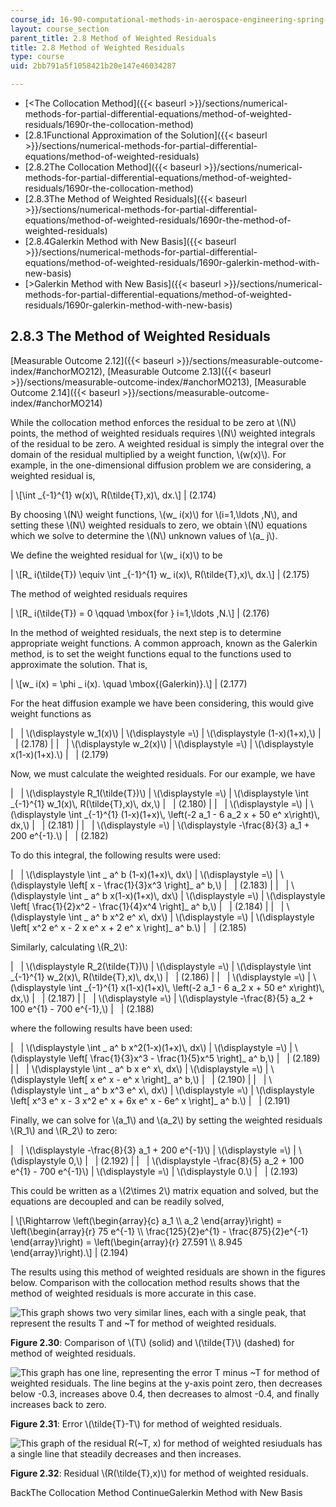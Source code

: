```yaml
---
course_id: 16-90-computational-methods-in-aerospace-engineering-spring-2014
layout: course_section
parent_title: 2.8 Method of Weighted Residuals
title: 2.8 Method of Weighted Residuals
type: course
uid: 2bb791a5f1058421b20e147e46034287

---
```


*   [<The Collocation Method]({{< baseurl >}}/sections/numerical-methods-for-partial-differential-equations/method-of-weighted-residuals/1690r-the-collocation-method)
*   [2.8.1Functional Approximation of the Solution]({{< baseurl >}}/sections/numerical-methods-for-partial-differential-equations/method-of-weighted-residuals)
*   [2.8.2The Collocation Method]({{< baseurl >}}/sections/numerical-methods-for-partial-differential-equations/method-of-weighted-residuals/1690r-the-collocation-method)
*   [2.8.3The Method of Weighted Residuals]({{< baseurl >}}/sections/numerical-methods-for-partial-differential-equations/method-of-weighted-residuals/1690r-the-method-of-weighted-residuals)
*   [2.8.4Galerkin Method with New Basis]({{< baseurl >}}/sections/numerical-methods-for-partial-differential-equations/method-of-weighted-residuals/1690r-galerkin-method-with-new-basis)
*   [\>Galerkin Method with New Basis]({{< baseurl >}}/sections/numerical-methods-for-partial-differential-equations/method-of-weighted-residuals/1690r-galerkin-method-with-new-basis)

2.8.3 The Method of Weighted Residuals
--------------------------------------

[Measurable Outcome 2.12]({{< baseurl >}}/sections/measurable-outcome-index/#anchorMO212), [Measurable Outcome 2.13]({{< baseurl >}}/sections/measurable-outcome-index/#anchorMO213), [Measurable Outcome 2.14]({{< baseurl >}}/sections/measurable-outcome-index/#anchorMO214)

While the collocation method enforces the residual to be zero at \\(N\\) points, the method of weighted residuals requires \\(N\\) weighted integrals of the residual to be zero. A weighted residual is simply the integral over the domain of the residual multiplied by a weight function, \\(w(x)\\). For example, in the one-dimensional diffusion problem we are considering, a weighted residual is,

| \\\[\\int \_{-1}^{1} w(x)\\, R(\\tilde{T},x)\\, dx.\\\] | (2.174) 

By choosing \\(N\\) weight functions, \\(w\_ i(x)\\) for \\(i=1,\\ldots ,N\\), and setting these \\(N\\) weighted residuals to zero, we obtain \\(N\\) equations which we solve to determine the \\(N\\) unknown values of \\(a\_ j\\).

We define the weighted residual for \\(w\_ i(x)\\) to be

| \\\[R\_ i(\\tilde{T}) \\equiv \\int \_{-1}^{1} w\_ i(x)\\, R(\\tilde{T},x)\\, dx.\\\] | (2.175) 

The method of weighted residuals requires

| \\\[R\_ i(\\tilde{T}) = 0 \\qquad \\mbox{for } i=1,\\ldots ,N.\\\] | (2.176) 

In the method of weighted residuals, the next step is to determine appropriate weight functions. A common approach, known as the Galerkin method, is to set the weight functions equal to the functions used to approximate the solution. That is,

| \\\[w\_ i(x) = \\phi \_ i(x). \\quad \\mbox{(Galerkin)}.\\\] | (2.177) 

For the heat diffusion example we have been considering, this would give weight functions as

| &nbsp; | \\(\\displaystyle w\_1(x)\\) | \\(\\displaystyle =\\) | \\(\\displaystyle (1-x)(1+x),\\) | &nbsp; | (2.178) |
| &nbsp; | \\(\\displaystyle w\_2(x)\\) | \\(\\displaystyle =\\) | \\(\\displaystyle x(1-x)(1+x).\\) | &nbsp; | (2.179) 

Now, we must calculate the weighted residuals. For our example, we have

| &nbsp; | \\(\\displaystyle R\_1(\\tilde{T})\\) | \\(\\displaystyle =\\) | \\(\\displaystyle \\int \_{-1}^{1} w\_1(x)\\, R(\\tilde{T},x)\\, dx,\\) | &nbsp; | (2.180) |
| &nbsp; | \\(\\displaystyle =\\) | \\(\\displaystyle \\int \_{-1}^{1} (1-x)(1+x)\\, \\left(-2 a\_1 - 6 a\_2 x + 50 e^ x\\right)\\, dx,\\) | &nbsp; | (2.181) |
| &nbsp; | \\(\\displaystyle =\\) | \\(\\displaystyle -\\frac{8}{3} a\_1 + 200 e^{-1}.\\) | &nbsp; | (2.182) 

To do this integral, the following results were used:

| &nbsp; | \\(\\displaystyle \\int \_ a^ b (1-x)(1+x)\\, dx\\) | \\(\\displaystyle =\\) | \\(\\displaystyle \\left\[ x - \\frac{1}{3}x^3 \\right\]\_ a^ b,\\) | &nbsp; | (2.183) |
| &nbsp; | \\(\\displaystyle \\int \_ a^ b x(1-x)(1+x)\\, dx\\) | \\(\\displaystyle =\\) | \\(\\displaystyle \\left\[ \\frac{1}{2}x^2 - \\frac{1}{4}x^4 \\right\]\_ a^ b,\\) | &nbsp; | (2.184) |
| &nbsp; | \\(\\displaystyle \\int \_ a^ b x^2 e^ x\\, dx\\) | \\(\\displaystyle =\\) | \\(\\displaystyle \\left\[ x^2 e^ x - 2 x e^ x + 2 e^ x \\right\]\_ a^ b.\\) | &nbsp; | (2.185) 

Similarly, calculating \\(R\_2\\):

| &nbsp; | \\(\\displaystyle R\_2(\\tilde{T})\\) | \\(\\displaystyle =\\) | \\(\\displaystyle \\int \_{-1}^{1} w\_2(x)\\, R(\\tilde{T},x)\\, dx,\\) | &nbsp; | (2.186) |
| &nbsp; | \\(\\displaystyle =\\) | \\(\\displaystyle \\int \_{-1}^{1} x(1-x)(1+x)\\, \\left(-2 a\_1 - 6 a\_2 x + 50 e^ x\\right)\\, dx,\\) | &nbsp; | (2.187) |
| &nbsp; | \\(\\displaystyle =\\) | \\(\\displaystyle -\\frac{8}{5} a\_2 + 100 e^{1} - 700 e^{-1},\\) | &nbsp; | (2.188) 

where the following results have been used:

| &nbsp; | \\(\\displaystyle \\int \_ a^ b x^2(1-x)(1+x)\\, dx\\) | \\(\\displaystyle =\\) | \\(\\displaystyle \\left\[ \\frac{1}{3}x^3 - \\frac{1}{5}x^5 \\right\]\_ a^ b,\\) | &nbsp; | (2.189) |
| &nbsp; | \\(\\displaystyle \\int \_ a^ b x e^ x\\, dx\\) | \\(\\displaystyle =\\) | \\(\\displaystyle \\left\[ x e^ x - e^ x \\right\]\_ a^ b,\\) | &nbsp; | (2.190) |
| &nbsp; | \\(\\displaystyle \\int \_ a^ b x^3 e^ x\\, dx\\) | \\(\\displaystyle =\\) | \\(\\displaystyle \\left\[ x^3 e^ x - 3 x^2 e^ x + 6x e^ x - 6e^ x \\right\]\_ a^ b.\\) | &nbsp; | (2.191) 

Finally, we can solve for \\(a\_1\\) and \\(a\_2\\) by setting the weighted residuals \\(R\_1\\) and \\(R\_2\\) to zero:

| &nbsp; | \\(\\displaystyle -\\frac{8}{3} a\_1 + 200 e^{-1}\\) | \\(\\displaystyle =\\) | \\(\\displaystyle 0,\\) | &nbsp; | (2.192) |
| &nbsp; | \\(\\displaystyle -\\frac{8}{5} a\_2 + 100 e^{1} - 700 e^{-1}\\) | \\(\\displaystyle =\\) | \\(\\displaystyle 0.\\) | &nbsp; | (2.193) 

This could be written as a \\(2\\times 2\\) matrix equation and solved, but the equations are decoupled and can be readily solved,

| \\\[\\Rightarrow \\left(\\begin{array}{c} a\_1 \\\\ a\_2 \\end{array}\\right) = \\left(\\begin{array}{r} 75 e^{-1} \\\\ \\frac{125}{2}e^{1} - \\frac{875}{2}e^{-1} \\end{array}\\right) = \\left(\\begin{array}{r} 27.591 \\\\ 8.945 \\end{array}\\right).\\\] | (2.194) 

The results using this method of weighted residuals are shown in the figures below. Comparison with the collocation method results shows that the method of weighted residuals is more accurate in this case.

![This graph shows two very similar lines, each with a single peak, that represent the results T and ~T for method of weighted residuals.](/coursemedia/16-90-computational-methods-in-aerospace-engineering-spring-2014/34c0c17852197294d452bc57cac2fbc7_T_MWR.png)

**Figure 2.30**: Comparison of \\(T\\) (solid) and \\(\\tilde{T}\\) (dashed) for method of weighted residuals.

![This graph has one line, representing the error T minus ~T for method of weighted residuals.  The line begins at the y-axis point zero, then decreases below -0.3, increases above 0.4, then decreases to almost -0.4, and finally increases back to zero.](/coursemedia/16-90-computational-methods-in-aerospace-engineering-spring-2014/6c3a259743d3b8008cd37d2797bec13b_E_MWR.png)

**Figure 2.31**: Error \\(\\tilde{T}-T\\) for method of weighted residuals.

![This graph of the residual R(~T, x) for method of weighted resiuduals has a single line that steadily decreases and then increases.](/coursemedia/16-90-computational-methods-in-aerospace-engineering-spring-2014/230e1fbe722a155d36a26dc508775fb4_R_MWR.png)

**Figure 2.32**: Residual \\(R(\\tilde{T},x)\\) for method of weighted residuals.

BackThe Collocation Method ContinueGalerkin Method with New Basis